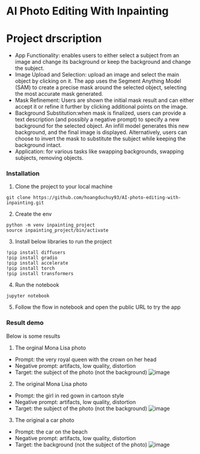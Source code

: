 # AI Photo Editing With Inpainting

# Project drscription
- App Functionality: enables users to either select a subject from an image and change its background or keep the background and change the subject. 
- Image Upload and Selection: upload an image and select the main object by clicking on it. The app uses the Segment Anything Model (SAM) to create a precise mask around the selected object, selecting the most accurate mask generated.
- Mask Refinement: Users are shown the initial mask result and can either accept it or refine it further by clicking additional points on the image. 
- Background Substitution:when mask is finalized, users can provide a text description (and possibly a negative prompt) to specify a new background for the selected object. An infill model generates this new background, and the final image is displayed. Alternatively, users can choose to invert the mask to substitute the subject while keeping the background intact.
- Application: for various tasks like swapping backgrounds, swapping subjects, removing objects.

### Installation
1. Clone the project to your local machine
```
git clone https://github.com/hoangduchuy93/AI-photo-editing-with-inpainting.git
```
2. Create the env
```
python -m venv inpainting_project
source inpainting_project/bin/activate
```
3. Install below libraries to run the project
```
!pip install diffusers
!pip install gradio
!pip install accelerate
!pip install torch
!pip install transformers
```
4. Run the notebook
```
jupyter notebook
```

5. Follow the flow in notebook and open the public URL to try the app

### Result demo
Below is some results
1. The orginal Mona Lisa photo
- Prompt: the very royal queen with the crown on her head
- Negative prompt: artifacts, low quality, distortion
- Target: the subject of the photo (not the background)
![image](https://github.com/user-attachments/assets/71c13592-cfcd-4ccf-876b-9b90424d7f6c)

2. The original Mona Lisa photo
- Prompt: the girl in red gown in cartoon style
- Negative prompt: artifacts, low quality, distortion
- Target: the subject of the photo (not the background)
![image](https://github.com/user-attachments/assets/447679d7-7a46-414e-b681-9ecd7ef12b83)

3. The original a car photo
- Prompt: the car on the beach
- Negative prompt: artifacts, low quality, distortion
- Target: the background (not the subject of the photo)
![image](https://github.com/user-attachments/assets/818b11d9-6cae-4b02-a43a-1f9ffb71bf0a)


